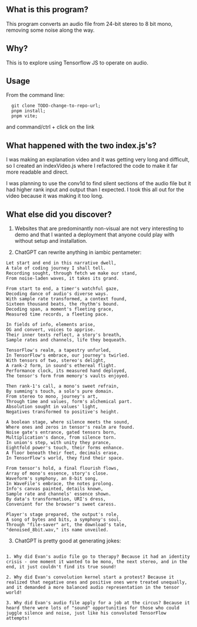 ## What is this program?
This program converts an audio file from 24-bit stereo to 8 bit mono, removing some noise along the way.

## Why?
This is to explore using Tensorflow JS to operate on audio.

## Usage
From the command line:
```
  git clone TODO-change-to-repo-url;
  pnpm install;
  pnpm vite;
```
and command/ctrl + click on the link

## What happened with the two index.js's?
I was making an explanation video and it was getting very long and difficult, so I created an indexVideo.js where I refactored the code to make it far more readable and direct.

I was planning to use the conv1d to find silent sections of the audio file but it had higher rank input and output than I expected. I took this all out for the video because it was making it too long.

## What else did you discover?
1. Websites that are predominantly non-visual are not very interesting to demo and that I wanted a deployment that anyone could play with without setup and installation.

1. ChatGPT can rewrite anything in iambic pentameter:

```
Let start and end in this narrative dwell,
A tale of coding journey I shall tell.
Recording sought, through fetch we make our stand,
From noise-laden waves, it takes its grand.

From start to end, a timer's watchful gaze,
Decoding dance of audio's diverse ways.
With sample rate transformed, a context found,
Sixteen thousand beats, the rhythm's bound.
Decoding span, a moment's fleeting grace,
Measured time records, a fleeting pace.

In fields of info, elements arise,
OG and convert, voices to apprise.
Their inner texts reflect, a story's breath,
Sample rates and channels, life they bequeath.

TensorFlow's realm, a tapestry unfurled,
In TensorFlow's embrace, our journey's twirled.
With tensors of two, stereo's delight,
A rank-2 form, in sound's ethereal flight.
Performance clock, its measured hand deployed,
The tensor's form from memory's vaults enjoyed.

Then rank-1's call, a mono's sweet refrain,
By summing's touch, a solo's pure domain.
From stereo to mono, journey's art,
Through time and values, form's alchemical part.
Absolution sought in values' light,
Negatives transformed to positive's height.

A boolean stage, where silence meets the sound,
Where ones and zeros in tensor's realm are found.
Noise gate's entrance, gated tensors born,
Multiplication's dance, from silence torn.
In union's step, with unity they prance,
Eightfold power's touch, their forms enhance.
A floor beneath their feet, decimals erase,
In TensorFlow's world, they find their space.

From tensor's hold, a final flourish flows,
Array of mono's essence, story's close.
Waveform's symphony, an 8-bit song,
In WaveFile's embrace, the notes prolong.
Info's canvas painted, details known,
Sample rate and channels' essence shown.
By data's transformation, URI's dress,
Convenient for the browser's sweet caress.

Player's stage prepared, the output's role,
A song of bytes and bits, a symphony's soul.
Through "file-saver" art, the download's tale,
"denoised_8bit.wav," its name unveiled.
```

3. ChatGPT is pretty good at generating jokes:

```

1. Why did Evan's audio file go to therapy? Because it had an identity crisis - one moment it wanted to be mono, the next stereo, and in the end, it just couldn't find its true sound!

2. Why did Evan's convolution kernel start a protest? Because it realized that negative ones and positive ones were treated unequally, and it demanded a more balanced audio representation in the tensor world!

3. Why did Evan's audio file apply for a job at the circus? Because it heard there were lots of "sound" opportunities for those who could juggle silence and noise, just like his convoluted TensorFlow attempts!
```